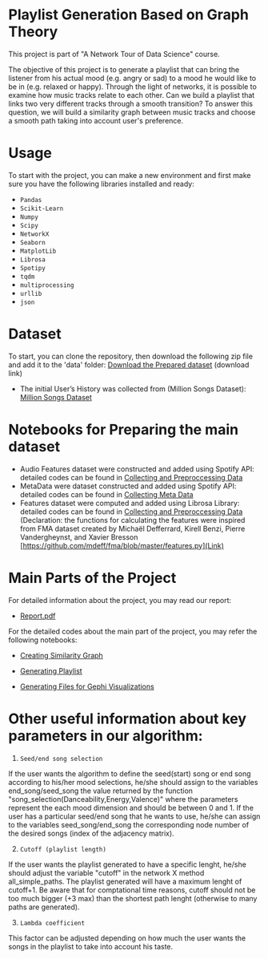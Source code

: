 # Playlist Generation Based on Graph Theory

This project is part of "A Network Tour of Data Science" course.

The objective of this project is to generate a playlist that can bring the listener from his actual mood (e.g. angry or sad) to a mood he would like to be in (e.g. relaxed or happy). Through the light of networks, it is possible to examine how music tracks relate to each other. Can we build a playlist that links two very different tracks through a smooth transition? To answer this question, we will build a similarity graph between music tracks and choose a smooth path taking into account user's preference.

# Usage
To start with the project, you can make a new environment and first make sure you have the following libraries installed and ready:

- `Pandas`
- `Scikit-Learn`
- `Numpy`
- `Scipy`
- `NetworkX`
- `Seaborn`
- `MatplotLib`
- `Librosa`
- `Spotipy`
- `tqdm`
- `multiprocessing`
- `urllib`
- `json`

# Dataset
To start, you can clone the repository, then download the following zip file and add it to the 'data' folder:
[Download the Prepared dataset](https://goo.gl/ixQiBE) (download link)


- The initial User’s History was collected from (Million Songs Dataset): [Million Songs Dataset](https://labrosa.ee.columbia.edu/millionsong/tasteprofile)


# Notebooks for Preparing the main dataset

- Audio Features dataset were constructed and added using Spotify API: detailed codes can be found in [Collecting and Preproccessing Data](https://github.com/rezaho/NetworkTour-of-DataScience/blob/master/Collecting_and_Preproccessing_Data.ipynb)
- MetaData were dataset constructed and added using Spotify API: detailed codes can be found in [Collecting Meta Data](https://github.com/rezaho/NetworkTour-of-DataScience/blob/master/Collecting_Meta_Data.ipynb)
- Features dataset were computed and added using Librosa Library: detailed codes can be found in [Collecting and Preproccessing Data](https://github.com/rezaho/NetworkTour-of-DataScience/blob/master/Collecting_and_Preproccessing_Data.ipynb) (Declaration: the functions for calculating the features were inspired from FMA dataset created by Michaël Defferrard, Kirell Benzi, Pierre Vandergheynst, and Xavier Bresson [https://github.com/mdeff/fma/blob/master/features.py](Link)

# Main Parts of the Project
For detailed information about the project, you may read our report:
- [Report.pdf](https://github.com/rezaho/NetworkTour-of-DataScience/blob/master/Team_52_Project%20Report.pdf)

For the detailed codes about the main part of the project, you may refer the following notebooks:
 - [Creating Similarity Graph](https://github.com/rezaho/NetworkTour-of-DataScience/blob/master/Creating_Similarity_Networks.ipynb)

 - [Generating Playlist](https://github.com/rezaho/NetworkTour-of-DataScience/blob/master/Generating_Playlists.ipynb)

 - [Generating Files for Gephi Visualizations](https://github.com/rezaho/NetworkTour-of-DataScience/blob/master/Creating_files_for_Gephi.ipynb)
 
# Other useful information about key parameters in our algorithm:
1. `Seed/end song selection`

If the user wants the algorithm to define the seed(start) song or end song according to his/her mood selections, he/she should assign to the variables end_song/seed_song the value returned by the function "song_selection(Danceability,Energy,Valence)" where the parameters represent the each mood dimension and should be between 0 and 1. 
If the user has a particular seed/end song that he wants to use, he/she can assign to the variables seed_song/end_song the corresponding node number of the desired songs (index of the adjacency matrix). 

2. `Cutoff (playlist length)`

If the user wants the playlist generated to have a specific lenght, he/she should adjust the variable "cutoff" in the network X method all_simple_paths. The playlist generated will have a maximum lenght of cutoff+1. Be aware that for comptational time reasons, cutoff should not be too much bigger (+3 max) than the shortest path lenght (otherwise to many paths are generated). 

3. `Lambda coefficient`

This factor can be adjusted depending on how much the user wants the songs in the playlist to take into account his taste. 


